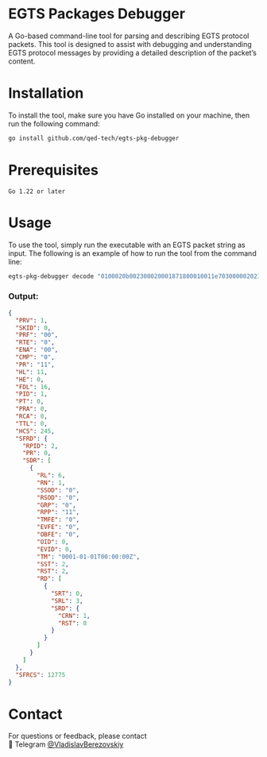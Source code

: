 # EGTS Packages Debugger

A Go-based command-line tool for parsing and describing EGTS protocol packets. This tool is designed to assist with debugging and understanding EGTS protocol messages by providing a detailed description of the packet’s content.

# Installation

To install the tool, make sure you have Go installed on your machine, then run the following command:
```sh
go install github.com/qed-tech/egts-pkg-debugger
```

# Prerequisites

```
Go 1.22 or later
```

# Usage

To use the tool, simply run the executable with an EGTS packet string as input. The following is an example of how to run the tool from the command line:

```sh
egts-pkg-debugger decode "0100020b002300020001871800010011e70300000202101500b6739d1b4fba3a9ed227bc350000000000000000003b07"
```

### Output: 
```json
{
  "PRV": 1,
  "SKID": 0,
  "PRF": "00",
  "RTE": "0",
  "ENA": "00",
  "CMP": "0",
  "PR": "11",
  "HL": 11,
  "HE": 0,
  "FDL": 16,
  "PID": 1,
  "PT": 0,
  "PRA": 0,
  "RCA": 0,
  "TTL": 0,
  "HCS": 245,
  "SFRD": {
    "RPID": 2,
    "PR": 0,
    "SDR": [
      {
        "RL": 6,
        "RN": 1,
        "SSOD": "0",
        "RSOD": "0",
        "GRP": "0",
        "RPP": "11",
        "TMFE": "0",
        "EVFE": "0",
        "OBFE": "0",
        "OID": 0,
        "EVID": 0,
        "TM": "0001-01-01T00:00:00Z",
        "SST": 2,
        "RST": 2,
        "RD": [
          {
            "SRT": 0,
            "SRL": 3,
            "SRD": {
              "CRN": 1,
              "RST": 0
            }
          }
        ]
      }
    ]
  },
  "SFRCS": 12775
}
```

# Contact

For questions or feedback, please contact  
 💬 Telegram [@VladislavBerezovskiy]((https://t.me/VladislavBerezovskiy)  )